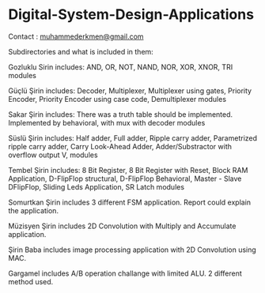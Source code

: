 # Digital-System-Design-Applications

Contact : muhammederkmen@gmail.com


Subdirectories and what is included in them:

Gozluklu Sirin includes: 
AND, 
OR, 
NOT, 
NAND, 
NOR, 
XOR, 
XNOR, 
TRI modules

Güçlü Şirin includes:
Decoder, 
Multiplexer, 
Multiplexer using gates, 
Priority Encoder,
Priority Encoder using case code,
Demultiplexer modules

Sakar Şirin includes:
There was a truth table should be implemented.
Implemented by behavioral,
with mux
with decoder modules

Süslü Şirin includes:
Half adder,
Full adder,
Ripple carry adder,
Parametrized ripple carry adder,
Carry Look-Ahead Adder,
Adder/Substractor with overflow output V, modules

Tembel Şirin includes:
8 Bit Register,
8 Bit Register with Reset,
Block RAM Application,
D-FlipFlop structural,
D-FlipFlop Behavioral,
Master - Slave DFlipFlop,
Sliding Leds Application,
SR Latch modules

Somurtkan Şirin includes 3 different FSM application. Report could explain the application.

Müzisyen Şirin includes 2D Convolution with Multiply and Accumulate application.

Şirin Baba includes image processing application with 2D Convolution using MAC.

Gargamel includes A/B operation challange with limited ALU. 2 different method used. 
